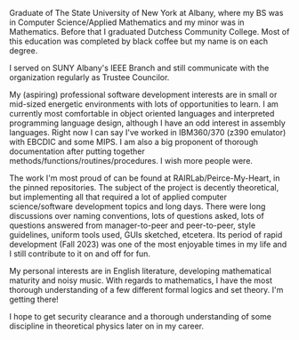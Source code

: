 Graduate of The State University of New York at Albany, where my BS was in Computer Science/Applied Mathematics and my minor was in Mathematics. Before that I graduated Dutchess Community College. Most of this education was completed by black coffee but my name is on each degree.

I served on SUNY Albany's IEEE Branch and still communicate with the organization regularly as Trustee Councilor. 

My (aspiring) professional software development interests are in small or mid-sized energetic environments with lots of opportunities to learn. I am currently most comfortable in object oriented languages and interpreted programming language design, although I have an odd interest in assembly languages. Right now I can say I've worked in IBM360/370 (z390 emulator) with EBCDIC and some MIPS. I am also a big proponent of thorough documentation after putting together methods/functions/routines/procedures. I wish more people were.

The work I'm most proud of can be found at RAIRLab/Peirce-My-Heart, in the pinned repositories. The subject of the project is decently theoretical, but implementing all that required a lot of applied computer science/software development topics and long days. There were long discussions over naming conventions, lots of questions asked, lots of questions answered from manager-to-peer and peer-to-peer, style guidelines, uniform tools used, GUIs sketched, etcetera. Its period of rapid development (Fall 2023) was one of the most enjoyable times in my life and I still contribute to it on and off for fun.

My personal interests are in English literature, developing mathematical maturity and noisy music. With regards to mathematics, I have the most thorough understanding of a few different formal logics and set theory. I'm getting there!

I hope to get security clearance and a thorough understanding of some discipline in theoretical physics later on in my career. 

